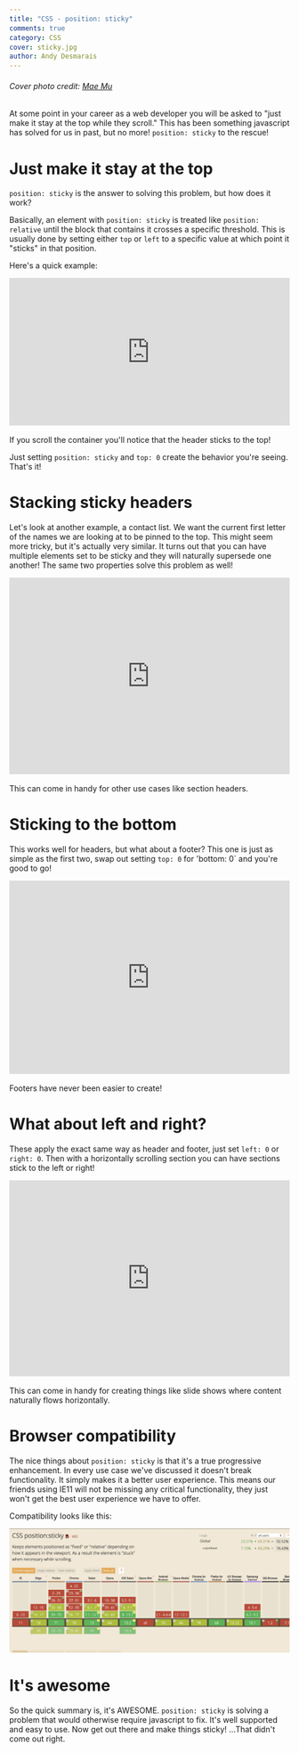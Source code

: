 ```yaml
---
title: "CSS - position: sticky"
comments: true
category: CSS
cover: sticky.jpg
author: Andy Desmarais
---
```


###### Cover photo credit: [Mae Mu](https://unsplash.com/@picoftasty)

At some point in your career as a web developer you will be asked to "just make it stay at the top while they scroll." This has been something javascript has solved for us in past, but no more! `position: sticky` to the rescue!

# Just make it stay at the top

`position: sticky` is the answer to solving this problem, but how does it work?

Basically, an element with `position: sticky` is treated like `position: relative` until the block that contains it crosses a specific threshold. This is usually done by setting either `top` or `left` to a specific value at which point it "sticks" in that position.

Here's a quick example:

<iframe height="265" style="width: 100%;" scrolling="no" title="Basic Position Sticky" src="https://codepen.io/terodox/embed/preview/BaymMVB?height=265&theme-id=dark&default-tab=result" frameborder="no" allowtransparency="true" allowfullscreen="true">
  See the Pen <a href='https://codepen.io/terodox/pen/BaymMVB'>Basic Position Sticky</a> by Andy Desmarais
  (<a href='https://codepen.io/terodox'>@terodox</a>) on <a href='https://codepen.io'>CodePen</a>.
</iframe>

If you scroll the container you'll notice that the header sticks to the top!

Just setting `position: sticky` and `top: 0` create the behavior you're seeing. That's it!

# Stacking sticky headers

Let's look at another example, a contact list. We want the current first letter of the names we are looking at to be pinned to the top. This might seem more tricky, but it's actually very similar. It turns out that you can have multiple elements set to be sticky and they will naturally supersede one another! The same two properties solve this problem as well!

<iframe height="353" style="width: 100%;" scrolling="no" title="Stacked Position Sticky" src="https://codepen.io/terodox/embed/preview/WNbXPar?height=353&theme-id=dark&default-tab=result" frameborder="no" allowtransparency="true" allowfullscreen="true">
  See the Pen <a href='https://codepen.io/terodox/pen/WNbXPar'>Stacked Position Sticky</a> by Andy Desmarais
  (<a href='https://codepen.io/terodox'>@terodox</a>) on <a href='https://codepen.io'>CodePen</a>.
</iframe>

This can come in handy for other use cases like section headers.

# Sticking to the bottom

This works well for headers, but what about a footer? This one is just as simple as the first two, swap out setting `top: 0` for 'bottom: 0` and you're good to go!

<iframe height="347" style="width: 100%;" scrolling="no" title="Sticky Footer" src="https://codepen.io/terodox/embed/preview/xxbPMez?height=347&theme-id=dark&default-tab=result" frameborder="no" allowtransparency="true" allowfullscreen="true">
  See the Pen <a href='https://codepen.io/terodox/pen/xxbPMez'>Sticky Footer</a> by Andy Desmarais
  (<a href='https://codepen.io/terodox'>@terodox</a>) on <a href='https://codepen.io'>CodePen</a>.
</iframe>

Footers have never been easier to create!

# What about left and right?

These apply the exact same way as header and footer, just set `left: 0` or `right: 0`. Then with a horizontally scrolling section you can have sections stick to the left or right!

<iframe height="352" style="width: 100%;" scrolling="no" title="Sticky Left and Right" src="https://codepen.io/terodox/embed/preview/abzVXgG?height=352&theme-id=dark&default-tab=result" frameborder="no" allowtransparency="true" allowfullscreen="true">
  See the Pen <a href='https://codepen.io/terodox/pen/abzVXgG'>Sticky Left and Right</a> by Andy Desmarais
  (<a href='https://codepen.io/terodox'>@terodox</a>) on <a href='https://codepen.io'>CodePen</a>.
</iframe>

This can come in handy for creating things like slide shows where content naturally flows horizontally.

# Browser compatibility

The nice things about `position: sticky` is that it's a true progressive enhancement. In every use case we've discussed it doesn't break functionality. It simply makes it a better user experience. This means our friends using IE11 will not be missing any critical functionality, they just won't get the best user experience we have to offer.

Compatibility looks like this:

![Compatibility table from caniuse.com](compatibility.png)

# It's awesome

So the quick summary is, it's AWESOME. `position: sticky` is solving a problem that would otherwise require javascript to fix.  It's well supported and easy to use. Now get out there and make things sticky! ...That didn't come out right.
